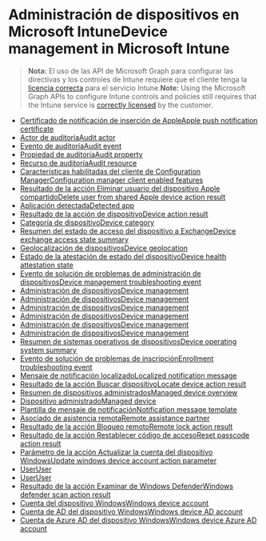 # <a name="device-management-in-microsoft-intune"></a><span data-ttu-id="9e0bd-101">Administración de dispositivos en Microsoft Intune</span><span class="sxs-lookup"><span data-stu-id="9e0bd-101">Device management in Microsoft Intune</span></span>

> <span data-ttu-id="9e0bd-102">**Nota:** El uso de las API de Microsoft Graph para configurar las directivas y los controles de Intune requiere que el cliente tenga la [licencia correcta](https://www.microsoft.com/es-ES/cloud-platform/microsoft-intune-pricing) para el servicio Intune.</span><span class="sxs-lookup"><span data-stu-id="9e0bd-102">**Note:** Using the Microsoft Graph APIs to configure Intune controls and policies still requires that the Intune service is [correctly licensed](https://www.microsoft.com/es-ES/cloud-platform/microsoft-intune-pricing) by the customer.</span></span>

- [<span data-ttu-id="9e0bd-103">Certificado de notificación de inserción de Apple</span><span class="sxs-lookup"><span data-stu-id="9e0bd-103">Apple push notification certificate</span></span>](intune_devices_applepushnotificationcertificate.md)
- [<span data-ttu-id="9e0bd-104">Actor de auditoría</span><span class="sxs-lookup"><span data-stu-id="9e0bd-104">Audit actor</span></span>](intune_auditing_auditactor.md)
- [<span data-ttu-id="9e0bd-105">Evento de auditoría</span><span class="sxs-lookup"><span data-stu-id="9e0bd-105">Audit event</span></span>](intune_auditing_auditevent.md)
- [<span data-ttu-id="9e0bd-106">Propiedad de auditoría</span><span class="sxs-lookup"><span data-stu-id="9e0bd-106">Audit property</span></span>](intune_auditing_auditproperty.md)
- [<span data-ttu-id="9e0bd-107">Recurso de auditoría</span><span class="sxs-lookup"><span data-stu-id="9e0bd-107">Audit resource</span></span>](intune_auditing_auditresource.md)
- [<span data-ttu-id="9e0bd-108">Características habilitadas del cliente de Configuration Manager</span><span class="sxs-lookup"><span data-stu-id="9e0bd-108">Configuration manager client enabled features</span></span>](intune_devices_configurationmanagerclientenabledfeatures.md)
- [<span data-ttu-id="9e0bd-109">Resultado de la acción Eliminar usuario del dispositivo Apple compartido</span><span class="sxs-lookup"><span data-stu-id="9e0bd-109">Delete user from shared Apple device action result</span></span>](intune_devices_deleteuserfromsharedappledeviceactionresult.md)
- [<span data-ttu-id="9e0bd-110">Aplicación detectada</span><span class="sxs-lookup"><span data-stu-id="9e0bd-110">Detected app</span></span>](intune_devices_detectedapp.md)
- [<span data-ttu-id="9e0bd-111">Resultado de la acción de dispositivo</span><span class="sxs-lookup"><span data-stu-id="9e0bd-111">Device action result</span></span>](intune_devices_deviceactionresult.md)
- [<span data-ttu-id="9e0bd-112">Categoría de dispositivo</span><span class="sxs-lookup"><span data-stu-id="9e0bd-112">Device category</span></span>](intune_devices_devicecategory.md)
- [<span data-ttu-id="9e0bd-113">Resumen del estado de acceso del dispositivo a Exchange</span><span class="sxs-lookup"><span data-stu-id="9e0bd-113">Device exchange access state summary</span></span>](intune_devices_deviceexchangeaccessstatesummary.md)
- [<span data-ttu-id="9e0bd-114">Geolocalización de dispositivos</span><span class="sxs-lookup"><span data-stu-id="9e0bd-114">Device geolocation</span></span>](intune_devices_devicegeolocation.md)
- [<span data-ttu-id="9e0bd-115">Estado de la atestación de estado del dispositivo</span><span class="sxs-lookup"><span data-stu-id="9e0bd-115">Device health attestation state</span></span>](intune_devices_devicehealthattestationstate.md)
- [<span data-ttu-id="9e0bd-116">Evento de solución de problemas de administración de dispositivos</span><span class="sxs-lookup"><span data-stu-id="9e0bd-116">Device management troubleshooting event</span></span>](intune_troubleshooting_devicemanagementtroubleshootingevent.md)
- [<span data-ttu-id="9e0bd-117">Administración de dispositivos</span><span class="sxs-lookup"><span data-stu-id="9e0bd-117">Device management</span></span>](intune_devices_devicemanagement.md)
- [<span data-ttu-id="9e0bd-118">Administración de dispositivos</span><span class="sxs-lookup"><span data-stu-id="9e0bd-118">Device management</span></span>](intune_endpointprotection_devicemanagement.md)
- [<span data-ttu-id="9e0bd-119">Administración de dispositivos</span><span class="sxs-lookup"><span data-stu-id="9e0bd-119">Device management</span></span>](intune_notification_devicemanagement.md)
- [<span data-ttu-id="9e0bd-120">Administración de dispositivos</span><span class="sxs-lookup"><span data-stu-id="9e0bd-120">Device management</span></span>](intune_remoteassistance_devicemanagement.md)
- [<span data-ttu-id="9e0bd-121">Administración de dispositivos</span><span class="sxs-lookup"><span data-stu-id="9e0bd-121">Device management</span></span>](intune_troubleshooting_devicemanagement.md)
- [<span data-ttu-id="9e0bd-122">Administración de dispositivos</span><span class="sxs-lookup"><span data-stu-id="9e0bd-122">Device management</span></span>](intune_auditing_devicemanagement.md)
- [<span data-ttu-id="9e0bd-123">Resumen de sistemas operativos de dispositivos</span><span class="sxs-lookup"><span data-stu-id="9e0bd-123">Device operating system summary</span></span>](intune_devices_deviceoperatingsystemsummary.md)
- [<span data-ttu-id="9e0bd-124">Evento de solución de problemas de inscripción</span><span class="sxs-lookup"><span data-stu-id="9e0bd-124">Enrollment troubleshooting event</span></span>](intune_troubleshooting_enrollmenttroubleshootingevent.md)
- [<span data-ttu-id="9e0bd-125">Mensaje de notificación localizado</span><span class="sxs-lookup"><span data-stu-id="9e0bd-125">Localized notification message</span></span>](intune_notification_localizednotificationmessage.md)
- [<span data-ttu-id="9e0bd-126">Resultado de la acción Buscar dispositivo</span><span class="sxs-lookup"><span data-stu-id="9e0bd-126">Locate device action result</span></span>](intune_devices_locatedeviceactionresult.md)
- [<span data-ttu-id="9e0bd-127">Resumen de dispositivos administrados</span><span class="sxs-lookup"><span data-stu-id="9e0bd-127">Managed device overview</span></span>](intune_devices_manageddeviceoverview.md)
- [<span data-ttu-id="9e0bd-128">Dispositivo administrado</span><span class="sxs-lookup"><span data-stu-id="9e0bd-128">Managed device</span></span>](intune_devices_manageddevice.md)
- [<span data-ttu-id="9e0bd-129">Plantilla de mensaje de notificación</span><span class="sxs-lookup"><span data-stu-id="9e0bd-129">Notification message template</span></span>](intune_notification_notificationmessagetemplate.md)
- [<span data-ttu-id="9e0bd-130">Asociado de asistencia remota</span><span class="sxs-lookup"><span data-stu-id="9e0bd-130">Remote assistance partner</span></span>](intune_remoteassistance_remoteassistancepartner.md)
- [<span data-ttu-id="9e0bd-131">Resultado de la acción Bloqueo remoto</span><span class="sxs-lookup"><span data-stu-id="9e0bd-131">Remote lock action result</span></span>](intune_devices_remotelockactionresult.md)
- [<span data-ttu-id="9e0bd-132">Resultado de la acción Restablecer código de acceso</span><span class="sxs-lookup"><span data-stu-id="9e0bd-132">Reset passcode action result</span></span>](intune_devices_resetpasscodeactionresult.md)
- [<span data-ttu-id="9e0bd-133">Parámetro de la acción Actualizar la cuenta del dispositivo Windows</span><span class="sxs-lookup"><span data-stu-id="9e0bd-133">Update windows device account action parameter</span></span>](intune_devices_updatewindowsdeviceaccountactionparameter.md)
- [<span data-ttu-id="9e0bd-134">User</span><span class="sxs-lookup"><span data-stu-id="9e0bd-134">User</span></span>](intune_devices_user.md)
- [<span data-ttu-id="9e0bd-135">User</span><span class="sxs-lookup"><span data-stu-id="9e0bd-135">User</span></span>](intune_troubleshooting_user.md)
- [<span data-ttu-id="9e0bd-136">Resultado de la acción Examinar de Windows Defender</span><span class="sxs-lookup"><span data-stu-id="9e0bd-136">Windows defender scan action result</span></span>](intune_devices_windowsdefenderscanactionresult.md)
- [<span data-ttu-id="9e0bd-137">Cuenta del dispositivo Windows</span><span class="sxs-lookup"><span data-stu-id="9e0bd-137">Windows device account</span></span>](intune_devices_windowsdeviceaccount.md)
- [<span data-ttu-id="9e0bd-138">Cuenta de AD del dispositivo Windows</span><span class="sxs-lookup"><span data-stu-id="9e0bd-138">Windows device AD account</span></span>](intune_devices_windowsdeviceadaccount.md)
- [<span data-ttu-id="9e0bd-139">Cuenta de Azure AD del dispositivo Windows</span><span class="sxs-lookup"><span data-stu-id="9e0bd-139">Windows device Azure AD account</span></span>](intune_devices_windowsdeviceazureadaccount.md)
